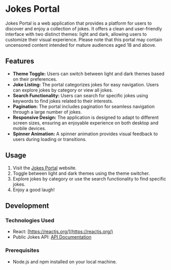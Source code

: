
# Jokes Portal

Jokes Portal is a web application that provides a platform for users to discover and enjoy a collection of jokes. It offers a clean and user-friendly interface with two distinct themes: light and dark, allowing users to customize their visual experience. Please note that this portal may contain uncensored content intended for mature audiences aged 18 and above.

## Features

- **Theme Toggle:** Users can switch between light and dark themes based on their preferences.
- **Joke Listing:** The portal categorizes jokes for easy navigation. Users can explore jokes by category or view all jokes.
- **Search Functionality:** Users can search for specific jokes using keywords to find jokes related to their interests.
- **Pagination:** The portal includes pagination for seamless navigation through a large number of jokes.
- **Responsive Design:** The application is designed to adapt to different screen sizes, ensuring an enjoyable experience on both desktop and mobile devices.
- **Spinner Animation:** A spinner animation provides visual feedback to users during loading or transitions.

## Usage

1. Visit the [Jokes Portal](#) website.
2. Toggle between light and dark themes using the theme switcher.
3. Explore jokes by category or use the search functionality to find specific jokes.
4. Enjoy a good laugh!

## Development

### Technologies Used

- React: [https://reactjs.org/](https://reactjs.org/)
- Public Jokes API: [API Documentation](#)

### Prerequisites

- Node.js and npm installed on your local machine.



